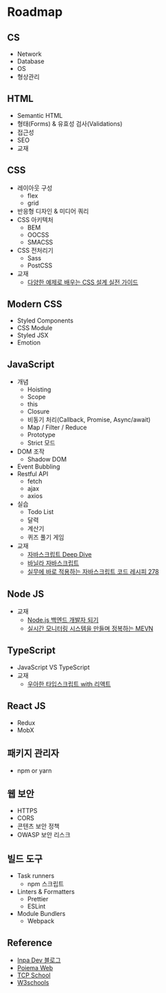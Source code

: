# Roadmap
## CS
- Network
- Database
- OS
- 형상관리

## HTML
- Semantic HTML
- 형태(Forms) & 유효성 검사(Validations)
- 접근성
- SEO
- 교재

## CSS
- 레이아웃 구성
    - flex
    - grid
- 반응형 디자인 & 미디어 쿼리
- CSS 아키텍처
    - BEM
    - OOCSS
    - SMACSS
- CSS 전처리기
    - Sass
    - PostCSS
- 교재
    - [다양한 예제로 배우는 CSS 설계 실전 가이드](https://product.kyobobook.co.kr/detail/S000001942518)  

## Modern CSS
- Styled Components
- CSS Module
- Styled JSX
- Emotion

## JavaScript
- 개념
    - Hoisting
    - Scope
    - this
    - Closure
    - 비동기 처리(Callback, Promise, Async/await)
    - Map / Filter / Reduce
    - Prototype
    - Strict 모드
- DOM 조작
    - Shadow DOM
- Event Bubbling 
- Restful API
    - fetch
    - ajax
    - axios
- 실습
    - Todo List
    - 달력
    - 계산기
    - 퀴즈 풀기 게임
- 교재
    - [자바스크립트 Deep Dive](https://product.kyobobook.co.kr/detail/S000001766445)  
    - [바닐라 자바스크립트](https://product.kyobobook.co.kr/detail/S000001842204)
    - [실무에 바로 적용하는 자바스크립트 코드 레시피 278](https://product.kyobobook.co.kr/detail/S000001942503)

## Node JS
- 교재
    - [Node.js 백엔드 개발자 되기](https://product.kyobobook.co.kr/detail/S000201457949)
    - [실시간 모니터링 시스템을 만들며 정복하는 MEVN](https://product.kyobobook.co.kr/detail/S000001842195)

## TypeScript
- JavaScript VS TypeScript
- 교재
    - [우아한 타입스크립트 with 리액트](https://product.kyobobook.co.kr/detail/S000210716282)  

## React JS
- Redux
- MobX

## 패키지 관리자
- npm or yarn

## 웹 보안
- HTTPS
- CORS
- 콘텐츠 보안 정책
- OWASP 보안 리스크

## 빌드 도구
- Task runners
    - npm 스크립트
- Linters & Formatters
    - Prettier
    - ESLint
- Module Bundlers
    - Webpack

## Reference
- [Inpa Dev 블로그](https://inpa.tistory.com/)
- [Poiema Web](https://poiemaweb.com/)
- [TCP School](https://tcpschool.com/javascript/intro)
- [W3schools](https://www.w3schools.com/)
